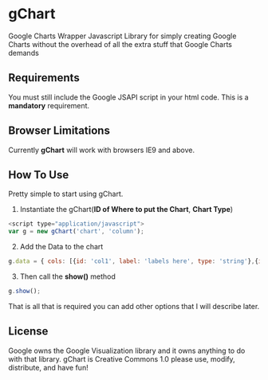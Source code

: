 # gChart
Google Charts Wrapper Javascript Library for simply creating Google Charts without the overhead of all the extra stuff that Google Charts demands

## Requirements
You must still include the Google JSAPI script in your html code. This is a __mandatory__ requirement.

## Browser Limitations
Currently __gChart__ will work with browsers IE9 and above.

## How To Use
Pretty simple to start using gChart.
1. Instantiate the gChart(__ID of Where to put the Chart__, __Chart Type__)
```javascript
<script type="application/javascript">
var g = new gChart('chart', 'column');
```
2. Add the Data to the chart
```javascript
g.data = { cols: [{id: 'col1', label: 'labels here', type: 'string'},{id: 'col2', label: 'Another label', type: 'number'},{id: 'col3', label: 'Yet Another label', type: 'number'}], rows: [{c: [ {v: 'Realm-1'}, {v: 3 }, {v: 2 }] }] };
```
3. Then call the __show()__ method
```javascript
g.show();
```

That is all that is required you can add other options that I will describe later. 

## License
Google owns the Google Visualization library and it owns anything to do with that library.
gChart is Creative Commons 1.0 please use, modify, distribute, and have fun!
